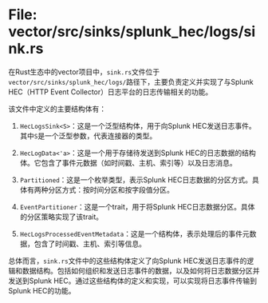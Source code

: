 # File: vector/src/sinks/splunk_hec/logs/sink.rs

在Rust生态中的vector项目中，`sink.rs`文件位于`vector/src/sinks/splunk_hec/logs/`路径下，主要负责定义并实现了与Splunk HEC（HTTP Event Collector）日志平台的日志传输相关的功能。

该文件中定义的主要结构体有：

1. `HecLogsSink<S>`：这是一个泛型结构体，用于向Splunk HEC发送日志事件。其中`S`是一个泛型参数，代表连接器的类型。

2. `HecLogData<'a>`：这是一个用于存储待发送到Splunk HEC的日志数据的结构体。它包含了事件元数据（如时间戳、主机、索引等）以及日志消息。

3. `Partitioned`：这是一个枚举类型，表示Splunk HEC日志数据的分区方式。具体有两种分区方式：按时间分区和按字段值分区。

4. `EventPartitioner`：这是一个trait，用于将Splunk HEC日志数据分区。具体的分区策略实现了该trait。

5. `HecLogsProcessedEventMetadata`：这是一个结构体，表示处理后的事件元数据，包含了时间戳、主机、索引等信息。

总体而言，`sink.rs`文件中的这些结构体定义了向Splunk HEC发送日志事件的逻辑和数据结构。包括如何组织和发送日志事件的数据，以及如何将日志数据分区并发送到Splunk HEC。通过这些结构体的定义和实现，可以实现将日志事件传输到Splunk HEC的功能。

